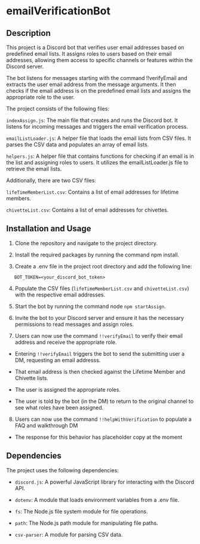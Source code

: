 # emailVerificationBot

## Description

This project is a Discord bot that verifies user email addresses based on predefined email lists. It assigns roles to users based on their email addresses, allowing them access to specific channels or features within the Discord server.

The bot listens for messages starting with the command !!verifyEmail and extracts the user email address from the message arguments. It then checks if the email address is on the predefined email lists and assigns the appropriate role to the user.

The project consists of the following files:

`indexAssign.js`: The main file that creates and runs the Discord bot. It listens for incoming messages and triggers the email verification process.

`emailListLoader.js`: A helper file that loads the email lists from CSV files. It parses the CSV data and populates an array of email lists.

`helpers.js`: A helper file that contains functions for checking if an email is in the list and assigning roles to users. It utilizes the emailListLoader.js file to retrieve the email lists.

Additionally, there are two CSV files:

`lifeTimeMemberList.csv`: Contains a list of email addresses for lifetime members.

`chivetteList.csv`: Contains a list of email addresses for chivettes.

## Installation and Usage

1. Clone the repository and navigate to the project directory.

2. Install the required packages by running the command npm install.

3. Create a .env file in the project root directory and add the following line:

```
   BOT_TOKEN=<your_discord_bot_token>
```
4. Populate the CSV files (`lifeTimeMemberList.csv` and `chivetteList.csv`) with the respective email addresses.

5. Start the bot by running the command node `npm startAssign`.

6. Invite the bot to your Discord server and ensure it has the necessary permissions to read messages and assign roles.

7. Users can now use the command `!!verifyEmail` to verify their email address and receive the appropriate role. 

* Entering `!!verifyEmail` triggers the bot to send the submitting user a DM, requesting an email addresss. 

* That email address is then checked against the Lifetime Member and Chivette lists.

* The user is assigned the appropriate roles.

* The user is told by the bot (in the DM) to return to the original channel to see what roles have been assigned.

8. Users can now use the command `!!helpWithVerification` to populate a FAQ and walkthrough DM 

* The response for this behavior has placeholder copy at the moment

## Dependencies

The project uses the following dependencies:

* `discord.js`: A powerful JavaScript library for interacting with the Discord API.

* `dotenv`: A module that loads environment variables from a .env file.

* `fs`: The Node.js file system module for file operations.

* `path`: The Node.js path module for manipulating file paths.

* `csv-parser`: A module for parsing CSV data.
